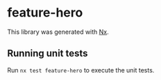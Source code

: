 # feature-hero

This library was generated with [Nx](https://nx.dev).

## Running unit tests

Run `nx test feature-hero` to execute the unit tests.

